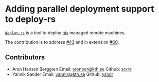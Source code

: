 # Adding parallel deployment support to deploy-rs

[`deploy-rs`](https://github.com/serokell/deploy-rs) is a tool to deploy [nix](https://nixos.org) managed remote machines.

The contribution is to address  [#43](https://github.com/serokell/deploy-rs/issues/430) and in extension [#60](https://github.com/serokell/deploy-rs/issues/60).

## Contributors

- Aron Hansen Berggren
  Email: [aronber@kth.se](mailto:aronber@kth.se)
  Github: [arxra](https://github.com/arxra)
- Yannik Sander
  Email: [yannik@kth.se](mailto:yannik@kth.se)
  Github: [ysndr](https://github.com/ysndr)
